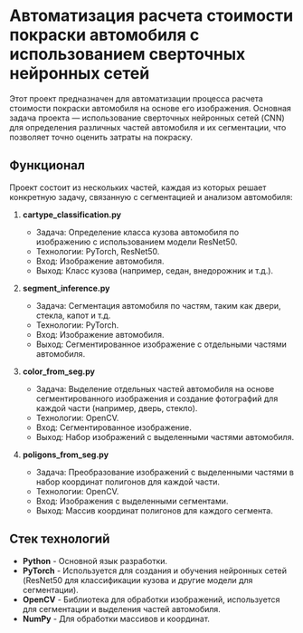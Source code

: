 # Автоматизация расчета стоимости покраски автомобиля с использованием сверточных нейронных сетей

Этот проект предназначен для автоматизации процесса расчета стоимости покраски автомобиля на основе его изображения. Основная задача проекта — использование сверточных нейронных сетей (CNN) для определения различных частей автомобиля и их сегментации, что позволяет точно оценить затраты на покраску.

## Функционал

Проект состоит из нескольких частей, каждая из которых решает конкретную задачу, связанную с сегментацией и анализом автомобиля:

1. **cartype_classification.py**
   - Задача: Определение класса кузова автомобиля по изображению с использованием модели ResNet50.
   - Технологии: PyTorch, ResNet50.
   - Вход: Изображение автомобиля.
   - Выход: Класс кузова (например, седан, внедорожник и т.д.).

2. **segment_inference.py**
   - Задача: Сегментация автомобиля по частям, таким как двери, стекла, капот и т.д.
   - Технологии: PyTorch.
   - Вход: Изображение автомобиля.
   - Выход: Сегментированное изображение с отдельными частями автомобиля.

3. **color_from_seg.py**
   - Задача: Выделение отдельных частей автомобиля на основе сегментированного изображения и создание фотографий для каждой части (например, дверь, стекло).
   - Технологии: OpenCV.
   - Вход: Сегментированное изображение.
   - Выход: Набор изображений с выделенными частями автомобиля.

4. **poligons_from_seg.py**
   - Задача: Преобразование изображений с выделенными частями в набор координат полигонов для каждой части.
   - Технологии: OpenCV.
   - Вход: Изображения с выделенными сегментами.
   - Выход: Массив координат полигонов для каждого сегмента.

## Стек технологий

- **Python** - Основной язык разработки.
- **PyTorch** - Используется для создания и обучения нейронных сетей (ResNet50 для классификации кузова и другие модели для сегментации).
- **OpenCV** - Библиотека для обработки изображений, используется для сегментации и выделения частей автомобиля.
- **NumPy** - Для обработки массивов и координат.

